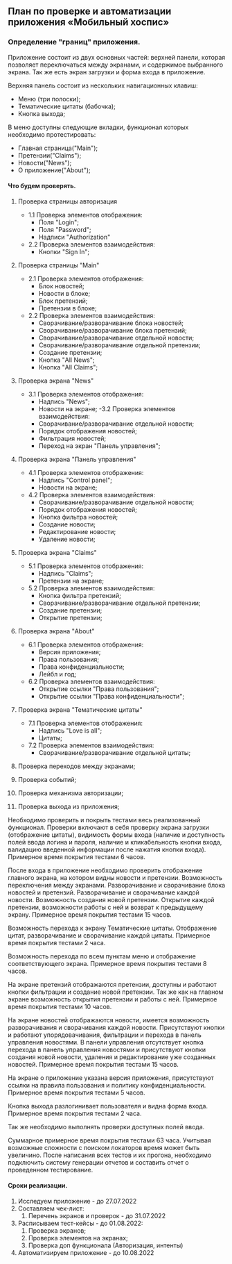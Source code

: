 ## План по проверке и автоматизации приложения «Мобильный хоспис»

### Определение "границ" приложения.

Приложение состоит из двух основных частей: верхней панели, которая позволяет переключаться между экранами, и содержимое выбранного экрана. 
Так же есть экран загрузки и форма входа в приложение.

Верхняя панель состоит из нескольких навигационных клавиш:
- Меню (три полоски);
- Тематические цитаты (бабочка);
- Кнопка выхода;

В меню доступны следующие вкладки, функционал которых необходимо протестировать:
- Главная страница("Main");
- Претензии("Claims");
- Новости("News");
- О приложение("About");

#### Что будем проверять.

1. Проверка страницы авторизация
   - 1.1 Проверка элементов отображения:
        - Поля "Login";
        - Поля "Password";
        - Надписи "Authorization"
   - 2.2 Проверка элементов взаимодействия:
        - Кнопки "Sign In";
2. Проверка страницы "Main"
   - 2.1 Проверка элементов отображения:
        - Блок новостей;
        - Новости в блоке;
        - Блок претензий;
        - Претензии в блоке;
   - 2.2 Проверка элементов взаимодействия:
        - Сворачивание/разворачивание блока новостей;
        - Сворачивание/разворачивание блока претензий;
        - Сворачивание/разворачивание отдельной новости;
        - Сворачивание/разворачивание отдельной претензии;
        - Создание претензии;
        - Кнопка "All News";
        - Кнопка "All Claims";
3. Проверка экрана "News"
   - 3.1 Проверка элементов отображения:
        - Надпись "News";
        - Новости на экране;
   -3.2 Проверка элементов взаимодействия:
        - Сворачивание/разворачивание отдельной новости;
        - Порядок отображения новостей;
        - Фильтрация новостей;
        - Переход на экран "Панель управления";
4. Проверка экрана "Панель управления"
   - 4.1 Проверка элементов отображения:
        - Надпись "Control panel";
        - Новости на экране;
   - 4.2 Проверка элементов взаимодействия:
        - Сворачивание/разворачивание отдельной новости;
        - Порядок отображения новостей;
        - Кнопка фильтра новостей;
        - Создание новости;
        - Редактирование новости;
        - Удаление новости;
5. Проверка экрана "Claims"
    - 5.1 Проверка элементов отображения:
        - Надпись "Claims";
        - Претензии на экране;
    - 5.2 Проверка элементов взаимодействия:
        - Кнопка фильтра претензий;
        - Сворачивание/разворачивание отдельной претензии;
        - Создание претензии;
        - Открытие претензии;
6. Проверка экрана "About"
    - 6.1 Проверка элементов отображения:
        - Версия приложения;
        - Права пользования;
        - Права конфиденциальности;
        - Лейбл и год;
    - 6.2 Проверка элементов взаимодействия:
        - Открытие ссылки "Права пользования";
        - Открытие ссылки "Права конфиденциальности";
7. Проверка экрана "Тематические цитаты"
    - 7.1 Проверка элементов отображения:
        - Надпись "Love is all";
        - Цитаты;
    - 7.2 Проверка элементов взаимодействия:
        - Сворачивание/разворачивание отдельной цитаты;

8. Проверка переходов между экранами;
9. Проверка событий;
10. Проверка механизма авторизации;
11. Проверка выхода из приложения;

Необходимо проверить и покрыть тестами весь реализованный функционал.
Проверки включают в себя проверку экрана загрузки (отображение цитаты), видимость формы входа (наличие и доступность полей ввода логина и пароля, наличие и кликабельность кнопки входа, валидацию введенной информации после нажатия кнопки входа). Примерное время покрытия тестами 6 часов.

После входа в приложение необходимо проверить отображение главного экрана, на котором видны новости и претензии. Возможность переключения между экранами. Разворачивание и сворачивание блока новостей и претензий. Разворачивание и сворачивание каждой новости. Возможность создания новой претензии. Открытие каждой претензии, возможности работы с ней и возврат к предыдущему экрану. Примерное время покрытия тестами 15 часов.

Возможность перехода к экрану Тематические цитаты. Отображение цитат, разворачивание и сворачивание каждой цитаты. Примерное время покрытия тестами 2 часа.

Возможность перехода по всем пунктам меню и отображение соответствующего экрана. Примерное время покрытия тестами 8 часов.

На экране претензий отображаются претензии, доступны и работают кнопки фильтрации и создание новой претензии. Так же как на главном экране возможность открытия претензии и работы с ней. Примерное время покрытия тестами 10 часов.

На экране новостей отображаются новости, имеется возможность разворачивания и сворачивания каждой новости. Присутствуют кнопки и работают упорядовачивания, фильтрации и перехода в панель управления новостями. В панели управления отсутствует кнопка перехода в панель управления новостями и присутствуют кнопки создания новой новости, удаления и редактирование уже созданных новостей. Примерное время покрытия тестами 15 часов.

На экране о приложение указана версия приложения, присутствуют ссылки на правила пользования и политику конфиденциальности. Примерное время покрытия тестами 5 часов.

Кнопка выхода разлогинивает пользователя и видна форма входа. Примерное время покрытия тестами 2 часа.

Так же необходимо выполнять проверки доступных полей ввода.

Суммарное примерное время покрытия тестами 63 часа. Учитывая возможные сложности с поиском локаторов время может быть увеличино. После написания всех тестов и их прогона, необходимо подключить систему генерации отчетов и составить отчет о проведенном тестирование.

#### Сроки реализации.

1. Исследуем приложение - до 27.07.2022
2. Составляем чек-лист:
    1. Перечень экранов и проверок - до 31.07.2022
3. Расписываем тест-кейсы - до 01.08.2022:
    1. Проверка экранов;
    2. Проверка элементов на экранах;
    3. Проверка доп функционала (Авторизация, интенты)
4. Автоматизируем приложение - до 10.08.2022